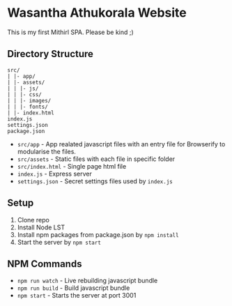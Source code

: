 # Wasantha Athukorala Website

This is my first Mithirl SPA. Please be kind ;)

## Directory Structure
```
src/
| |- app/
| |- assets/
| | |- js/
| | |- css/
| | |- images/
| | |- fonts/
| |- index.html
index.js
settings.json
package.json
```
* `src/app` - App realated javascript files with an entry file for Browserify to modularise the files.
* `src/assets` - Static files with each file in specific folder
* `src/index.html` - Single page html file
* `index.js` - Express server
* `settings.json` - Secret settings files used by `index.js`

## Setup
1. Clone repo
2. Install Node LST
3. Install npm packages from package.json by `npm install`
4. Start the server by `npm start`

## NPM Commands
* `npm run watch` - Live rebuilding javascript bundle
* `npm run build` - Build javascript bundle
* `npm start` - Starts the server at port 3001
